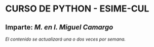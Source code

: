 # CURSO DE PYTHON - ESIME-CUL

## Imparte: ***M. en I. Miguel Camargo***

_El contenido se actualizará una o dos veces por semana._